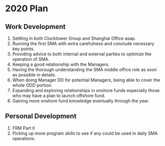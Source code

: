 # 2020 Plan

## Work Development

1. Settling in both Clocktower Group and Shanghai Office asap.
2. Running the first SMA with extra carefulness and conclude necessary key points.
3. Providing advice to both internal and external parties to optimize the operation of SMA.
4. Keeping a good relationship with the Managers.
5. Having the thorough understanding the SMA middle office role as soon as possible in details.
6. When doing Manager DD for potential Managers, being able to cover the whole ODD portion.
7. Expanding and exploring relationships in onshore funds especially those who may have a plan to launch offshore fund.
8. Gaining more onshore fund knowledge eventually through the year.

## Personal Development

1. FRM Part II
2. Picking up more program skills to see if any could be used in daily SMA operations.